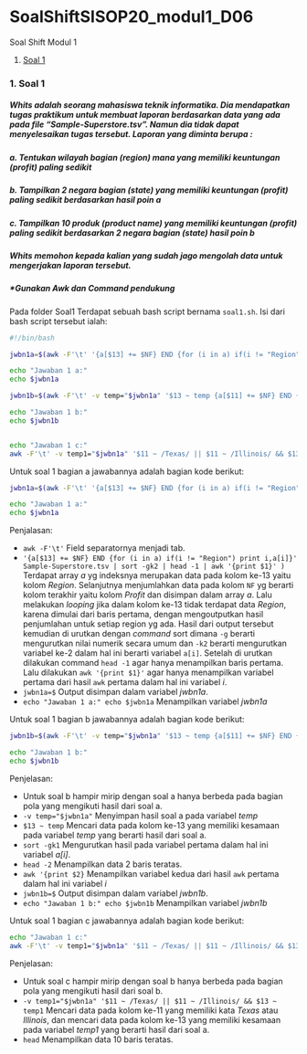 # SoalShiftSISOP20_modul1_D06

Soal Shift Modul 1
1. [Soal 1](#1-soal-1)


### 1. Soal 1
##### Whits adalah seorang mahasiswa teknik informatika. Dia mendapatkan tugas praktikum untuk membuat laporan berdasarkan data yang ada pada file “Sample-Superstore.tsv”. Namun dia tidak dapat menyelesaikan tugas tersebut. Laporan yang diminta berupa :
##### a. Tentukan wilayah bagian (region) mana yang memiliki keuntungan (profit) paling sedikit
##### b. Tampilkan 2 negara bagian (state) yang memiliki keuntungan (profit) paling sedikit berdasarkan hasil poin a
##### c. Tampilkan 10 produk (product name) yang memiliki keuntungan (profit) paling sedikit berdasarkan 2 negara bagian (state) hasil poin b
##### Whits memohon kepada kalian yang sudah jago mengolah data untuk mengerjakan laporan tersebut.
##### *Gunakan Awk dan Command pendukung

Pada folder Soal1 Terdapat sebuah bash script bernama `soal1.sh`. Isi dari bash script tersebut ialah:

```sh
#!/bin/bash

jwbn1a=$(awk -F'\t' '{a[$13] += $NF} END {for (i in a) if(i != "Region") print i,a[i]}' Sample-Superstore.tsv | sort -gk2 | head -1 | awk '{print $1}' )

echo "Jawaban 1 a:"
echo $jwbn1a

jwbn1b=$(awk -F'\t' -v temp="$jwbn1a" '$13 ~ temp {a[$11] += $NF} END {for (i in a) if(i != "Region") print a[i],i}' Sample-Superstore.tsv | sort -gk1 | head -2 | awk '{print $2}' )

echo "Jawaban 1 b:"
echo $jwbn1b


echo "Jawaban 1 c:"
awk -F'\t' -v temp1="$jwbn1a" '$11 ~ /Texas/ || $11 ~ /Illinois/ && $13 ~ temp1 {a[$17] += $NF} END {for (i in a) if(i != "Region") print a[i],i}' Sample-Superstore.tsv | sort -gk1 | head
```
Untuk soal 1 bagian a jawabannya adalah bagian kode berikut:
```sh
jwbn1a=$(awk -F'\t' '{a[$13] += $NF} END {for (i in a) if(i != "Region") print i,a[i]}' Sample-Superstore.tsv | sort -gk2 | head -1 | awk '{print $1}' )

echo "Jawaban 1 a:"
echo $jwbn1a
```

Penjalasan:
+ `awk -F'\t'` Field separatornya menjadi tab.
+ `'{a[$13] += $NF} END {for (i in a) if(i != "Region") print i,a[i]}' Sample-Superstore.tsv | sort -gk2 | head -1 | awk '{print $1}' )` Terdapat array *a* yg indeksnya merupakan data pada kolom ke-13 yaitu kolom *Region*. Selanjutnya menjumlahkan data pada kolom `NF` yg berarti kolom terakhir yaitu kolom *Profit* dan disimpan dalam array *a*. Lalu melakukan *looping* jika dalam kolom ke-13 tidak terdapat data *Region*, karena dimulai dari baris pertama, dengan mengoutputkan hasil penjumlahan untuk setiap region yg ada. Hasil dari output tersebut kemudian di urutkan dengan *command* sort dimana `-g` berarti mengurutkan nilai numerik secara umum dan `-k2` berarti mengurutkan variabel ke-2 dalam hal ini berarti variabel `a[i]`. Setelah di urutkan dilakukan command `head -1` agar hanya menampilkan baris pertama. Lalu dilakukan `awk '{print $1}'` agar hanya menampilkan variabel pertama dari hasil `awk` pertama dalam hal ini variabel *i*.
+ `jwbn1a=$` Output disimpan dalam variabel *jwbn1a*.
+ `echo "Jawaban 1 a:" echo $jwbn1a` Menampilkan variabel *jwbn1a*

Untuk soal 1 bagian b jawabannya adalah bagian kode berikut:
```sh
jwbn1b=$(awk -F'\t' -v temp="$jwbn1a" '$13 ~ temp {a[$11] += $NF} END {for (i in a) if(i != "Region") print a[i],i}' Sample-Superstore.tsv | sort -gk1 | head -2 | awk '{print $2}' )

echo "Jawaban 1 b:"
echo $jwbn1b
```

Penjelasan:
+ Untuk soal b hampir mirip dengan soal a hanya berbeda pada bagian pola yang mengikuti hasil dari soal a.
+ `-v temp="$jwbn1a"` Menyimpan hasil soal a pada variabel *temp*
+ `$13 ~ temp` Mencari data pada kolom ke-13 yang memiliki kesamaan pada variabel *temp* yang berarti hasil dari soal a.
+ `sort -gk1` Mengurutkan hasil pada variabel pertama dalam hal ini variabel *a[i]*.
+ `head -2` Menampilkan data 2 baris teratas.
+ `awk '{print $2}` Menampilkan variabel kedua dari hasil `awk` pertama dalam hal ini variabel *i*
+ `jwbn1b=$` Output disimpan dalam variabel *jwbn1b*.
+ `echo "Jawaban 1 b:" echo $jwbn1b` Menampilkan variabel *jwbn1b*

Untuk soal 1 bagian c jawabannya adalah bagian kode berikut:
```sh
echo "Jawaban 1 c:"
awk -F'\t' -v temp1="$jwbn1a" '$11 ~ /Texas/ || $11 ~ /Illinois/ && $13 ~ temp1 {a[$17] += $NF} END {for (i in a) if(i != "Region") print a[i],i}' Sample-Superstore.tsv | sort -gk1 | head
```

Penjelasan:
+ Untuk soal c hampir mirip dengan soal b hanya berbeda pada bagian pola yang mengikuti hasil dari soal b.
+ `-v temp1="$jwbn1a" '$11 ~ /Texas/ || $11 ~ /Illinois/ && $13 ~ temp1` Mencari data pada kolom ke-11 yang memiliki kata *Texas* atau *Illinois*, dan mencari data pada kolom ke-13 yang memiliki kesamaan pada variabel *temp1* yang berarti hasil dari soal a.
+ `head` Menampilkan data 10 baris teratas.
